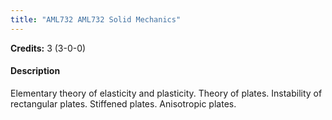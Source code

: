 ```yaml
---
title: "AML732 AML732 Solid Mechanics"
---
```

**Credits:** 3 (3-0-0)

#### Description
Elementary theory of elasticity and plasticity. Theory of plates. Instability of rectangular plates. Stiffened plates. Anisotropic plates.